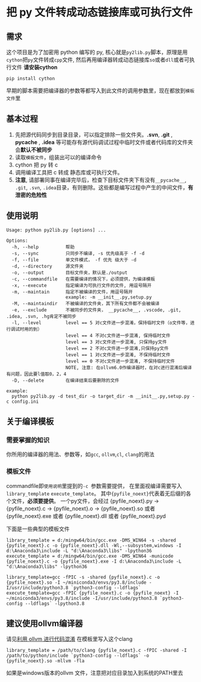 # 把 py 文件转成动态链接库或可执行文件

## 需求
这个项目是为了加密用 python 编写的 py, 核心就是`py2lib.py`脚本，原理是用`cython`把`py`文件转成`cpp`文件, 然后再用编译器转成动态链接库`so`或者`dll`或者可执行文件
**请安装cython**
```
pip install cython
```
早期的脚本需要把编译器的参数等都写入到此文件的调用参数里，现在都放到`模板文件`里

## 基本过程
1. 先把源代码同步到目录目录，可以指定排除一些文件夹。**.svn**,  **.git** , **__pycache__** , **.idea** 等可能存有源代码调试过程中临时文件或者代码库的文件夹会**默认不被同步**
2. 读取`模板文件`，组装出可以的编译命令
3. cython 把 py 转 c
4. 调用编译工具把 c 转成 静态库或可执行文件。
5. **注意**, 请部署同事在编译完毕后，检查下目标文件夹下有没有`__pycache__`, `.git`, `.svn`, `.idea`目录，有则删除。这些都是编写过程中产生的中间文件，**有泄密的危险性**

## 使用说明
```
Usage: python py2lib.py [options] ...

Options:
  -h, --help          帮助
  -s, --sync          只同步不编译, -s 优先级高于 -f -d
  -f, --file          单文件模式， -f 优先 级大于 -d
  -d, --directory     源文件夹
  -o, --output        目标文件夹，默认是./output
  -c, --commandfile   在需要编译的情况下，必须提供，为编译模板
  -x, --execute       指定编译为可执行文件的文件, 用逗号隔开
  -m, --maintain      指定不被编译的文件，用逗号隔开
                      example: -m __init__.py,setup.py
  -M, --maintaindir   不被编译的文件夹，其下所有文件都不会被编译
  -e, --exclude       不被同步的文件夹， __pycache__, .vscode, .git, .idea, .svn, .hg肯定不被同步
  -l, --level         level == 5 对c文件进一步混淆，保持临时文件（o文件等，进行调试时用的到）
                      level == 4 不对c文件进一步混淆, 保持临时文件
                      level == 3 对c文件进一步混淆, 只保持py文件
                      level == 2 不对c文件进一步混淆,只保持py文件
                      level == 1 对c文件进一步混淆, 不保持临时文件
                      level == 0 不对c文件进一步混淆, 不保持临时文件
                      NOTE, 注意: 在ollvm6.0作编译器时，在对c进行混淆后编译有问题，因此要l值取0，2，4
  -D, --delete        在编译结束后要删除的文件

example:
  python py2lib.py -d test_dir -o target_dir -m __init__.py,setup.py -c config.ini

```

## 关于编译模板
### 需要掌握的知识
你所用的编译器的用法、参数等，如`gcc`, `ollvm`,`cl`, `clang`的用法

### 模板文件
commandfile即`使用说明`里提到的`-c `参数需要提供， 在里面视编译需要写入`library_template` `execute_template`。
其中`{pyfile_noext}`代表着无后缀的各个文件，**必须要提供**。
一个py文件，会经过 {pyfile_noext}.py -> {pyfile_noext}.c -> {pyfile_noext}.o -> {pyfile_noext}.so 或者 {pyfile_noext}.exe 或者 {pyfile_noext}.dll 或者
{pyfile_noext}.pyd

下面是一些典型的模板文件
```mingw64 in WINDOWS
library_template = d:/mingw64/bin/gcc.exe -DMS_WIN64 -s -shared {pyfile_noext}.c -o {pyfile_noext}.dll -Wl,--subsystem,windows -I d:\Anaconda3\include -L "d:\Anaconda3\libs" -lpython36
execute_template = d:/mingw64/bin/gcc.exe -DMS_WIN64 -municode {pyfile_noext}.c -o {pyfile_noext}.exe -I d:\Anaconda3\include -L "d:\Anaconda3\libs" -lpython36
```

```linux
library_template=gcc -fPIC -s -shared {pyfile_noext}.c -o {pyfile_noext}.so -I ~/miniconda3/envs/py3.8/include -I/usr/include/python3.8 `python3-config --ldflags`
execute_template=gcc -fPIC {pyfile_noext}.c -o {pyfile_noext} -I ~/miniconda3/envs/py3.8/include -I/usr/include/python3.8 `python3-config --ldflags` -lpython3.8
```

## 建议使用ollvm编译器
请见[利用 ollvm 进行代码混淆](https://mabin004.github.io/2018/08/23/ollvm%E5%AD%A6%E4%B9%A0/)
在模板里写入这个clang
```
library_template = /path/to/clang {pyfile_noext}.c -fPIC -shared -I /path/to/python/include `python3-config --ldflags` -o {pyfile_noext}.so -mllvm -fla
```
如果是windows版本的ollvm 文件，注意把对应目录加入到系统的PATH里去
